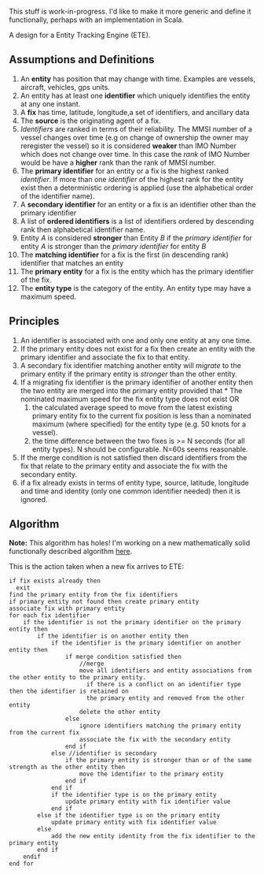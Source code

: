 This stuff is work-in-progress. I'd like to make it more generic and define it functionally, perhaps with an implementation in Scala.

A design for a Entity Tracking Engine (ETE).

## Assumptions and Definitions ##

  1. An **entity** has position that may change with time. Examples are vessels, aircraft, vehicles, gps units.
  1. An entity has at least one **identifier** which uniquely identifies the entity at any one instant.
  1. A **fix** has time, latitude, longitude,a set of identifiers, and ancillary data
  1. The **source** is the originating agent of a fix.
  1. _Identifiers_ are ranked in terms of their reliability. The MMSI number of a vessel changes over time (e.g on change of ownership the owner may reregister the vessel) so it is considered <b>weaker</b> than IMO Number which does not change over time. In this case the <i>rank</i> of IMO Number would be have a <b>higher</b> rank  than the rank of MMSI number.
  1. The **primary identifier** for an entity or a fix is the highest ranked _identifier_. If more than one _identifier_ of the highest rank for the entity exist then a deterministic ordering is applied (use the alphabetical order of the identifier name).
  1. A **secondary identifier** for an entity or a fix is an identifier other than the primary identifier
  1. A list of **ordered identifiers** is a list of identifiers ordered by descending rank then alphabetical identifier name.
  1. Entity _A_ is considered **stronger** than Entity _B_ if the <i>primary identifier</i> for entity _A_ is stronger than the <i>primary identifier</i> for entity _B_
  1. The **matching identifier** for a fix is the first (in descending rank) identifier that matches an entity
  1. The **primary entity** for a fix is the entity which has the primary identifier of the fix.
  1. The **entity type** is the category of the entity. An entity type may have a maximum speed.

## Principles ##
  1. An identifier is associated with one and only one entity at any one time.
  1. If the primary entity does not exist for a fix then create an entity with the primary identifier and associate the fix to that entity.
  1. A secondary fix identifier matching another entity will <i>migrate</i> to the primary entity if the primary entity is <i>stronger</i> than the other entity.
  1. If a migrating fix identifier is the primary identifier of another entity then the two entity are merged into the primary entity provided that
    * The nominated maximum speed for the fix entity type does not exist OR
      1. the calculated average speed to move from the latest existing primary entity fix to the current fix position is less than a nominated maximum (where specified) for the entity type (e.g. 50 knots for a vessel).
      1. the time difference between the two fixes is &gt;= N seconds (for all entity types). N should be configurable. N=60s seems reasonable.
  1. If the merge condition is not satisfied then discard identifiers from the fix that relate to the primary entity and associate the fix with the secondary entity.
  1. if a fix already exists in terms of entity type, source, latitude, longitude and time and identity (only one common identifier needed) then it is ignored.

## Algorithm ##
**Note:** This algorithm has holes! I'm working on a new mathematically solid functionally described algorithm [here](http://moten-util.googlecode.com/svn/moten-util-parent/trunk/moten-util/src/site/identifier-matching.html).

This is the action taken when a new fix arrives to ETE:
```
if fix exists already then
  exit
find the primary entity from the fix identifiers
if primary entity not found then create primary entity
associate fix with primary entity
for each fix identifier
    if the identifier is not the primary identifier on the primary entity then
        if the identifier is on another entity then
            if the identifier is the primary identifier on another entity then
                if merge condition satisfied then
                    //merge
                    move all identifiers and entity associations from the other entity to the primary entity.
                      if there is a conflict on an identifier type then the identifier is retained on
                      the primary entity and removed from the other entity
                    delete the other entity
                else
                    ignore identifiers matching the primary entity from the current fix
                    associate the fix with the secondary entity
                end if
            else //identifier is secondary
                if the primary entity is stronger than or of the same strength as the other entity then
                    move the identifier to the primary entity
                end if
            end if
            if the identifier type is on the primary entity
                update primary entity with fix identifier value
            end if
        else if the identifier type is on the primary entity
            update primary entity with fix identifier value
        else
            add the new entity identity from the fix identifier to the primary entity
        end if
    endif
end for
```